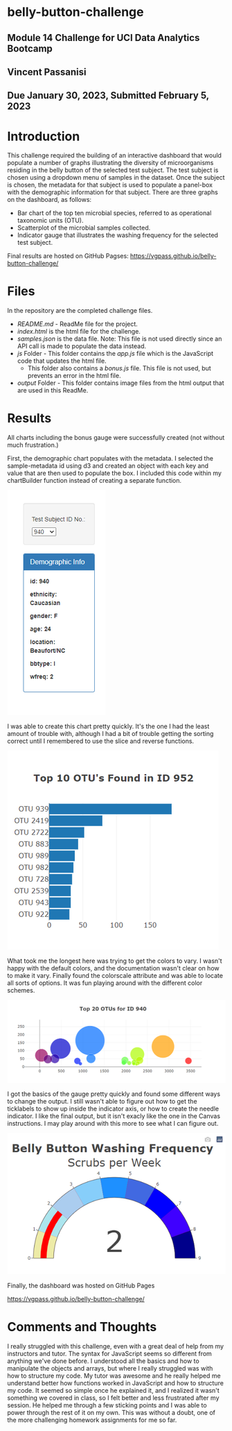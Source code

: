 # **belly-button-challenge**
## Module 14 Challenge for UCI Data Analytics Bootcamp

## Vincent Passanisi

## Due January 30, 2023, Submitted February 5, 2023

# **Introduction**
This challenge required the building of an interactive dashboard that would populate a number of graphs illustrating the diversity of microorganisms residing in the belly button of the selected test subject. The test subject is chosen using a dropdown menu of samples in the dataset. Once the subject is chosen, the metadata for that subject is used to populate a panel-box with the demographic information for that subject. There are three graphs on the dashboard, as follows:

* Bar chart of the top ten microbial species, referred to as operational taxonomic units (OTU).
* Scatterplot of the microbial samples collected.
* Indicator gauge that illustrates the washing frequency for the selected test subject.

Final results are hosted on GitHub Pagses: https://vgpass.github.io/belly-button-challenge/

# **Files**

In the repository are the completed challenge files.

* *README.md* - ReadMe file for the project.
* *index.html* is the html file for the challenge.
* *samples.json* is the data file. Note: This file is not used directly since an API call is made to populate the data instead.
* *js* Folder - This folder contains the *app.js* file which is the JavaScript code that updates the html file.
    * This folder also contains a *bonus.js* file. This file is not used, but prevents an error in the html file.
* *output* Folder - This folder contains image files from the html output that are used in this ReadMe.


# **Results**

All charts including the bonus gauge were successfully created (not without much frustration.)

First, the demographic chart populates with the metadata. I selected the sample-metadata id using d3 and created an object with each key and value that are then used to populate the box. I included this code within my chartBuilder function instead of creating a separate function.

![Demographic chart image](output/demo.png)

I was able to create this chart pretty quickly. It's the one I had the least amount of trouble with, although I had a bit of trouble getting the sorting correct until I remembered to use the slice and reverse functions.

![Top 10 OTUs image](output/top10.png)

What took me the longest here was trying to get the colors to vary. I wasn't happy with the default colors, and the documentation wasn't clear on how to make it vary. Finally found the colorscale attribute and was able to locate all sorts of options. It was fun playing around with the different color schemes.

![Bubble chart image](output/bubble.png)

I got the basics of the gauge pretty quickly and found some different ways to change the output. I still wasn't able to figure out how to get the ticklabels to show up inside the indicator axis, or how to create the needle indicator. I like the final output, but it isn't exacly like the one in the Canvas instructions. I may play around with this more to see what I can figure out.

![Washing image](output/washing.png)

Finally, the dashboard was hosted on GitHub Pages

https://vgpass.github.io/belly-button-challenge/


# **Comments and Thoughts**

I really struggled with this challenge, even with a great deal of help from my instructors and tutor. The syntax for JavaScript seems so different from anything we've done before. I understood all the basics and how to manipulate the objects and arrays, but where I really struggled was with how to structure my code. My tutor was awesome and he really helped me understand better how functions worked in JavaScript and how to structure my code. It seemed so simple once he explained it, and I realized it wasn't something we covered in class, so I felt better and less frustrated after my session. He helped me through a few sticking points and I was able to power through the rest of it on my own. This was without a doubt, one of the more challenging homework assignments for me so far.


